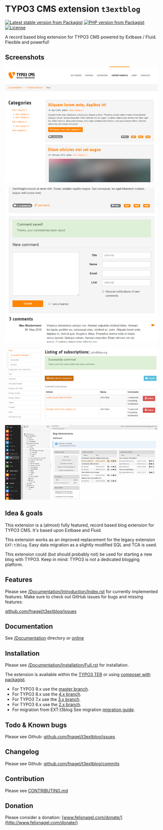 # TYPO3 CMS extension `t3extblog`

[![Latest stable version from Packagist](https://img.shields.io/packagist/v/felixnagel/t3extblog)](https://packagist.org/packages/felixnagel/t3extblog)
[![PHP version from Packagist](https://img.shields.io/packagist/php-v/felixnagel/t3extblog)](https://github.com/fnagel/t3extblog/blob/master/composer.json)
[![License](https://img.shields.io/packagist/l/felixnagel/t3extblog)](https://github.com/fnagel/t3extblog/blob/master/LICENSE.txt)

A record based blog extension for TYPO3 CMS powered by Extbase / Fluid. Flexible and powerful!

## Screenshots

![Frontend: list view](./Documentation/Images/AdministratorManual/blogsystem.png)

![Frontend: post detail -> comment setion](./Documentation/Images/Screenshots/comment.png)

![Frontend: subscription manager](./Documentation/Images/AdministratorManual/subscription-manager.png)

![Backend module: dashboard](./Documentation/Images/Screenshots/dashboard.png)


## Idea & goals

This extension is a (almost) fully featured, record based blog extension for TYPO3 CMS. 
It's based upon Extbase and Fluid.

This extension works as an improved replacement for the legacy extension `EXT:t3blog`.
Easy data migration as a slightly modified SQL and TCA is used.

This extension could (but should probably not) be used for starting a new blog with TYPO3.
Keep in mind: TYPO3 is not a dedicated blogging platform.


## Features

Please see [/Documentation/Introduction/Index.rst](Documentation/Introduction/Index.rst) for currently implemented features.
Make sure to check out GitHub issues for bugs and missing features:

[github.com/fnagel/t3extblog/issues](https://github.com/fnagel/t3extblog/issues)


## Documentation

See [/Documentation](Documentation) directory or [online](https://docs.typo3.org/p/felixnagel/t3extblog/master/en-us/)


## Installation

Please see [/Documentation/Installation/Full.rst](Documentation/Installation/Full.rst) for installation.

The extension is available within the [TYPO3 TER](https://extensions.typo3.org/extension/t3extblog/) 
or using [composer with packagist](https://packagist.org/packages/felixnagel/t3extblog).

* For TYPO3 9.x use the [master branch](https://github.com/fnagel/t3extblog/tree/master).
* For TYPO3 8.x use the [4.x branch](https://github.com/fnagel/t3extblog/tree/4.x).
* For TYPO3 7.x use the [3.x branch](https://github.com/fnagel/t3extblog/tree/3.x).
* For TYPO3 6.x use the [2.x branch](https://github.com/fnagel/t3extblog/tree/2.x).
* For migration from EXT:t3blog See migration [migration guide](Documentation/ReplaceT3Blog/Index.rst).


## Todo & Known bugs

Please see Github: [github.com/fnagel/t3extblog/issues](https://github.com/fnagel/t3extblog/issues)


## Changelog

Please see Github: [github.com/fnagel/t3extblog/commits](https://github.com/fnagel/t3extblog/commits)


## Contribution

Please see [CONTRIBUTING.md](CONTRIBUTING.md)


## Donation

Please consider a donation: [www.felixnagel.com/donate/](http://www.felixnagel.com/donate/)
